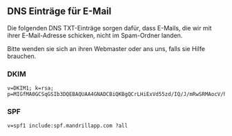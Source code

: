 ## DNS Einträge für E-Mail

Die folgenden DNS TXT-Einträge sorgen dafür, dass E-Mails, die wir mit ihrer E-Mail-Adresse schicken, nicht im Spam-Ordner landen.

Bitte wenden sie sich an ihren Webmaster oder ans uns, falls sie Hilfe brauchen.

### DKIM

```
v=DKIM1; k=rsa; p=MIGfMA0GCSqGSIb3DQEBAQUAA4GNADCBiQKBgQCrLHiExVd55zd/IQ/J/mRwSRMAocV/hMB3jXwaHH36d9NaVynQFYV8NaWi69c1veUtRzGt7yAioXqLj7Z4TeEUoOLgrKsn8YnckGs9i3B3tVFB+Ch/4mPhXWiNfNdynHWBcPcbJ8kjEQ2U8y78dHZj1YeRXXVvWob2OaKynO8/lQIDAQAB;
```

### SPF

```
v=spf1 include:spf.mandrillapp.com ?all
```
